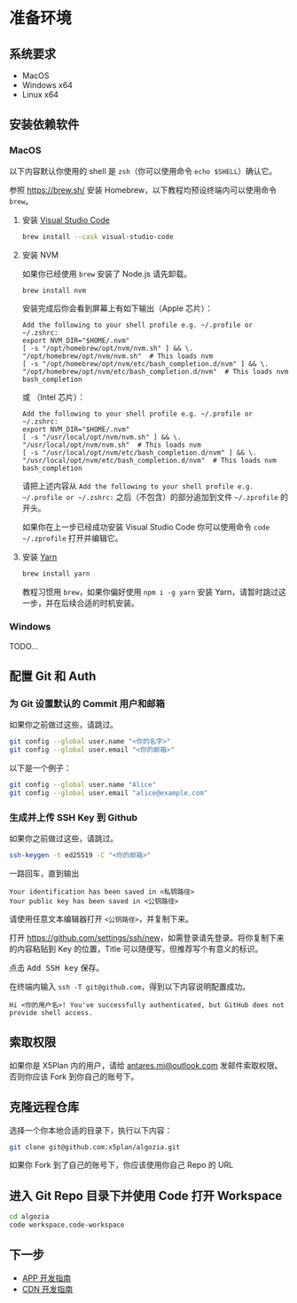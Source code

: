 # 准备环境

## 系统要求

- MacOS
- Windows x64
- Linux x64

## 安装依赖软件

### MacOS

以下内容默认你使用的 shell 是 `zsh`（你可以使用命令 `echo $SHELL`）确认它。

参照 <https://brew.sh/> 安装 Homebrew，以下教程均预设终端内可以使用命令 `brew`。

1. 安装 [Visual Studio Code](https://code.visualstudio.com/)

   ```sh
   brew install --cask visual-studio-code
   ```

2. 安装 NVM

   如果你已经使用 `brew` 安装了 Node.js 请先卸载。

   ```sh
   brew install nvm
   ```

   安装完成后你会看到屏幕上有如下输出（Apple 芯片）：

   ```
   Add the following to your shell profile e.g. ~/.profile or ~/.zshrc:
   export NVM_DIR="$HOME/.nvm"
   [ -s "/opt/homebrew/opt/nvm/nvm.sh" ] && \. "/opt/homebrew/opt/nvm/nvm.sh"  # This loads nvm
   [ -s "/opt/homebrew/opt/nvm/etc/bash_completion.d/nvm" ] && \. "/opt/homebrew/opt/nvm/etc/bash_completion.d/nvm"  # This loads nvm bash_completion
   ```

   或 （Intel 芯片）：

   ```
   Add the following to your shell profile e.g. ~/.profile or ~/.zshrc:
   export NVM_DIR="$HOME/.nvm"
   [ -s "/usr/local/opt/nvm/nvm.sh" ] && \. "/usr/local/opt/nvm/nvm.sh"  # This loads nvm
   [ -s "/usr/local/opt/nvm/etc/bash_completion.d/nvm" ] && \. "/usr/local/opt/nvm/etc/bash_completion.d/nvm"  # This loads nvm bash_completion
   ```

   请把上述内容从 `Add the following to your shell profile e.g. ~/.profile or ~/.zshrc:` 之后（不包含）的部分追加到文件 `~/.zprofile` 的开头。

   如果你在上一步已经成功安装 Visual Studio Code 你可以使用命令 `code ~/.zprofile` 打开并编辑它。

3. 安装 [Yarn](https://yarnpkg.com/)

   ```sh
   brew install yarn
   ```

   教程习惯用 `brew`，如果你偏好使用 `npm i -g yarn` 安装 Yarn，请暂时跳过这一步，并在后续合适的时机安装。

### Windows

TODO...

## 配置 Git 和 Auth

### 为 Git 设置默认的 Commit 用户和邮箱

如果你之前做过这些，请跳过。

```sh
git config --global user.name "<你的名字>"
git config --global user.email "<你的邮箱>"
```

以下是一个例子：

```sh
git config --global user.name "Alice"
git config --global user.email "alice@example.com"
```

### 生成并上传 SSH Key 到 Github

如果你之前做过这些，请跳过。

```sh
ssh-keygen -t ed25519 -C "<你的邮箱>"
```

一路回车，直到输出

```
Your identification has been saved in <私钥路径>
Your public key has been saved in <公钥路径>
```

请使用任意文本编辑器打开 `<公钥路径>`，并复制下来。

打开 <https://github.com/settings/ssh/new>，如需登录请先登录。将你复制下来的内容粘贴到 Key 的位置，Title 可以随便写，但推荐写个有意义的标识。

点击 <kbd>Add SSH key</kbd> 保存。

在终端内输入 `ssh -T git@github.com`，得到以下内容说明配置成功。

```
Hi <你的用户名>! You've successfully authenticated, but GitHub does not provide shell access.
```

## 索取权限

如果你是 X5Plan 内的用户，请给 [antares.mi@outlook.com](mailto:antares.mi@outlook.com) 发邮件索取权限。否则你应该 Fork 到你自己的账号下。

## 克隆远程仓库

选择一个你本地合适的目录下，执行以下内容：

```sh
git clone git@github.com:x5plan/algozia.git
```

如果你 Fork 到了自己的账号下，你应该使用你自己 Repo 的 URL

## 进入 Git Repo 目录下并使用 Code 打开 Workspace

```sh
cd algozia
code workspace.code-workspace
```

## 下一步

- [APP 开发指南](./dev-app.md)
- [CDN 开发指南](./dev-cdn.md)

